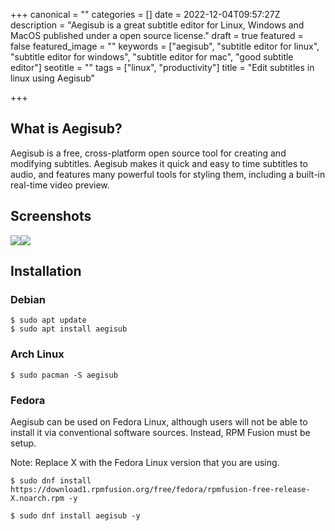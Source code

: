 +++
canonical = ""
categories = []
date = 2022-12-04T09:57:27Z
description = "Aegisub is a great subtitle editor for Linux, Windows and MacOS published under a open source license."
draft = true
featured = false
featured_image = ""
keywords = ["aegisub", "subtitle editor for linux", "subtitle editor for windows", "subtitle editor for mac", "good subtitle editor"]
seotitle = ""
tags = ["linux", "productivity"]
title = "Edit subtitles in linux using Aegisub"

+++
## What is Aegisub?

Aegisub is a free, cross-platform open source tool for creating and modifying subtitles. Aegisub makes it quick and easy to time subtitles to audio, and features many powerful tools for styling them, including a built-in real-time video preview.

## Screenshots

![](/uploads/2022-12-04-aegisub-screenshot-1.png)![](/uploads/2022-12-04-aegisub-screenshot-2.png)

## Installation

### Debian

```shell
$ sudo apt update
$ sudo apt install aegisub
```

### Arch Linux

```shell
$ sudo pacman -S aegisub
```

### Fedora

Aegisub can be used on Fedora Linux, although users will not be able to install it via conventional software sources. Instead, RPM Fusion must be setup.

Note: Replace X with the Fedora Linux version that you are using.

```shell
$ sudo dnf install https://download1.rpmfusion.org/free/fedora/rpmfusion-free-release-X.noarch.rpm -y
    
$ sudo dnf install aegisub -y
```